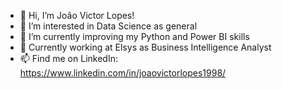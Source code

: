 - 👋 Hi, I’m João Victor Lopes!
- 👀 I’m interested in Data Science as general
- 🌱 I’m currently improving my Python and Power BI skills
- 💞️ Currently working at Elsys as Business Intelligence Analyst
- 📫 Find me on LinkedIn: https://www.linkedin.com/in/joaovictorlopes1998/

<!---
joaovictorlopes1998/joaovictorlopes1998 is a ✨ special ✨ repository because its `README.md` (this file) appears on your GitHub profile.
You can click the Preview link to take a look at your changes.
--->
